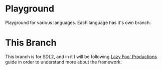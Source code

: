 # Playground
Playground for various languages. Each language has it's own branch.

# This Branch
This branch is for SDL2, and in it I will be following [Lazy Foo' Productions](http://lazyfoo.net/tutorials/SDL/index.php) guide in order to understand more about the framework.
